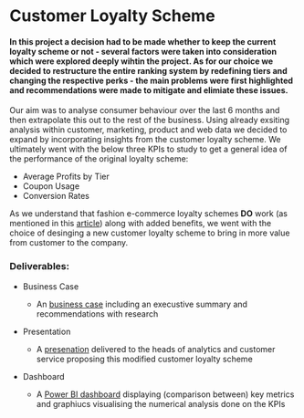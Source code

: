 # Customer Loyalty Scheme

#### In this project a decision had to be made whether to keep the current loyalty scheme or not - several factors were taken into consideration which were explored deeply wihtin the project. As for our choice we decided to restructure the entire ranking system by redefining tiers and changing the respective perks - the main problems were first highlighted and recommendations were made to mitigate and elimiate these issues. ####

Our aim was to analyse consumer behaviour over the last 6 months and then extrapolate this out to the rest of the business. Using already exsiting analysis within customer, marketing, product and web data we decided to expand by incorporating insights from the customer loyalty scheme. We ultimately went with the below three KPIs to study to get a general idea of the performance of the original loyalty scheme:

* Average Profits by Tier
* Coupon Usage
* Conversion Rates

As we understand that fashion e-commerce loyalty schemes **DO** work (as mentioned in this [article](https://whitelabel-loyalty.com/blog/loyalty-industry-insight/benefits-of-loyalty-programs?utm_medium=ppc&utm_term=benefits%20of%20loyalty%20programs&utm_campaign=Non+Brand+-+Blog+(UK)&utm_source=adwords&hsa_grp=142881141813&hsa_ad=632591862127&hsa_net=adwo)) along with added benefits, we went with the choice of desinging a new customer loyalty scheme to bring in more value from customer to the company.

### Deliverables: ###
* Business Case
  * An [business case](https://docs.google.com/document/d/1NDMQzswoM71pa29yH2y-XlCEpAkT-IFhTj0O5aQpBWY/edit?usp=sharing) including an execustive summary and recommendations with research

* Presentation
  * A [presenation](https://docs.google.com/presentation/d/10TTZpEQIf5MnEbeI3wpVDVmMXTBLUsgrgj8CkXomAP8/edit?usp=sharing) delivered to the heads of analytics and customer service proposing this modified customer loyalty scheme

* Dashboard
  * A [Power BI dashboard](https://app.powerbi.com/groups/d4794dbe-058d-46e0-a484-5e379b4d31a7/reports/aca53151-acf2-481b-b50f-784be134904a/ReportSection?experience=power-bi) displaying (comparison between) key metrics and graphiucs visualising the numerical analysis done on the KPIs
